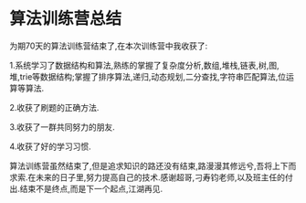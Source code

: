 # 算法训练营总结

  为期70天的算法训练营结束了,在本次训练营中我收获了:

1.系统学习了数据结构和算法,熟练的掌握了复杂度分析,数组,堆栈,链表,树,图,堆,trie等数据结构;掌握了排序算法,递归,动态规划,二分查找,字符串匹配算法,位运算等算法.

2.收获了刷题的正确方法.

3.收获了一群共同努力的朋友.

4.收获了好的学习习惯.

  算法训练营虽然结束了,但是追求知识的路还没有结束,路漫漫其修远兮,吾将上下而求索.在未来的日子里,努力提高自己的技术.感谢超哥,刁寿钧老师,以及班主任的付出.结束不是终点,而是下一个起点,江湖再见.